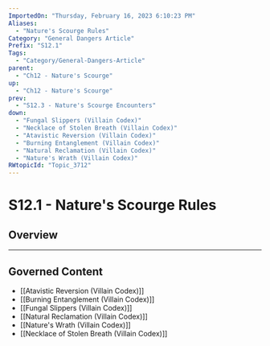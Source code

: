 ```yaml
---
ImportedOn: "Thursday, February 16, 2023 6:10:23 PM"
Aliases:
  - "Nature's Scourge Rules"
Category: "General Dangers Article"
Prefix: "S12.1"
Tags:
  - "Category/General-Dangers-Article"
parent:
  - "Ch12 - Nature's Scourge"
up:
  - "Ch12 - Nature's Scourge"
prev:
  - "S12.3 - Nature's Scourge Encounters"
down:
  - "Fungal Slippers (Villain Codex)"
  - "Necklace of Stolen Breath (Villain Codex)"
  - "Atavistic Reversion (Villain Codex)"
  - "Burning Entanglement (Villain Codex)"
  - "Natural Reclamation (Villain Codex)"
  - "Nature's Wrath (Villain Codex)"
RWtopicId: "Topic_3712"
---
```

# S12.1 - Nature's Scourge Rules
## Overview
---
## Governed Content
- [[Atavistic Reversion (Villain Codex)]]
- [[Burning Entanglement (Villain Codex)]]
- [[Fungal Slippers (Villain Codex)]]
- [[Natural Reclamation (Villain Codex)]]
- [[Nature's Wrath (Villain Codex)]]
- [[Necklace of Stolen Breath (Villain Codex)]]

